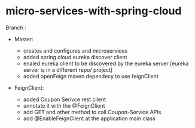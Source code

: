 # micro-services-with-spring-cloud

Branch :
  - Master: 
    - creates and configures and microservices
    - added spring cloud eureka discover client
    - enaled eureka client to be discovered by the eureka server [eureka server is in a different repo/ project]
    - added openFeign maven dependecy to use feignClient
    
 - FeignClient:
    - added Coupon Serivce rest client
    - annotate it with the @FeignClient
    - add GET and other method to call Coupon-Service APIs
    - add @EnableFeignClient at the application main class
 
 
